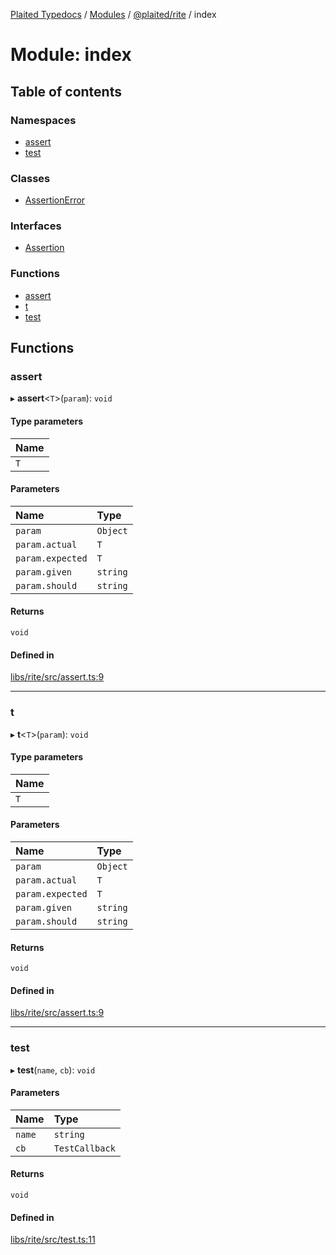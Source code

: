 [Plaited Typedocs](../README.md) / [Modules](../modules.md) / [@plaited/rite](plaited_rite.md) / index

# Module: index

## Table of contents

### Namespaces

- [assert](plaited_rite.index.assert.md)
- [test](plaited_rite.index.test.md)

### Classes

- [AssertionError](../classes/plaited_rite.index.AssertionError.md)

### Interfaces

- [Assertion](../interfaces/plaited_rite.index.Assertion.md)

### Functions

- [assert](plaited_rite.index.md#assert)
- [t](plaited_rite.index.md#t)
- [test](plaited_rite.index.md#test)

## Functions

### assert

▸ **assert**<`T`\>(`param`): `void`

#### Type parameters

| Name |
| :------ |
| `T` |

#### Parameters

| Name | Type |
| :------ | :------ |
| `param` | `Object` |
| `param.actual` | `T` |
| `param.expected` | `T` |
| `param.given` | `string` |
| `param.should` | `string` |

#### Returns

`void`

#### Defined in

[libs/rite/src/assert.ts:9](https://github.com/plaited/plaited/blob/aa94723/libs/rite/src/assert.ts#L9)

___

### t

▸ **t**<`T`\>(`param`): `void`

#### Type parameters

| Name |
| :------ |
| `T` |

#### Parameters

| Name | Type |
| :------ | :------ |
| `param` | `Object` |
| `param.actual` | `T` |
| `param.expected` | `T` |
| `param.given` | `string` |
| `param.should` | `string` |

#### Returns

`void`

#### Defined in

[libs/rite/src/assert.ts:9](https://github.com/plaited/plaited/blob/aa94723/libs/rite/src/assert.ts#L9)

___

### test

▸ **test**(`name`, `cb`): `void`

#### Parameters

| Name | Type |
| :------ | :------ |
| `name` | `string` |
| `cb` | `TestCallback` |

#### Returns

`void`

#### Defined in

[libs/rite/src/test.ts:11](https://github.com/plaited/plaited/blob/aa94723/libs/rite/src/test.ts#L11)
